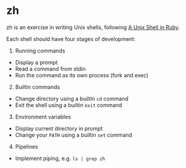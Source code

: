 # zh

zh is an exercise in writing Unix shells, following [A Unix Shell in Ruby](http://www.jstorimer.com/blogs/workingwithcode/7766107-a-unix-shell-in-ruby).

Each shell should have four stages of development:

1. Running commands
  - Display a prompt
  - Read a command from stdin
  - Run the command as its own process (fork and exec)
2. Builtin commands
  - Change directory using a builtin `cd` command
  - Exit the shell using a builtin `exit` command
3. Environment variables
  - Display current directory in prompt
  - Change your `PATH` using a builtin `set` command
4. Pipelines
  - Implement piping, e.g. `ls | grep zh`
